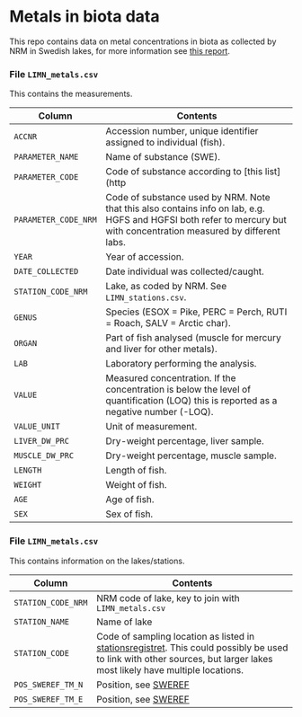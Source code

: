 # Metals in biota data

This repo contains data on metal concentrations in biota as collected by NRM in Swedish lakes, for more information see [this report](http://nrm.diva-portal.org/smash/record.jsf?pid=diva2%3A1343153&dswid=5544).

### File `LIMN_metals.csv`

This contains the measurements.

| Column| Contents|
|-------|---------|
|`ACCNR` | Accession number, unique identifier assigned to individual (fish).|
|`PARAMETER_NAME` |  Name of substance (SWE).|
|`PARAMETER_CODE`| Code of substance according to [this list](http|//gis-services.metria.se/kodlistor/index.htm).|
|`PARAMETER_CODE_NRM`| Code of substance used by NRM. Note that this also contains info on lab, e.g. HGFS and HGFSI both refer to mercury but with concentration measured by different labs.|
|`YEAR`| Year of accession.|
|`DATE_COLLECTED`| Date individual was collected/caught.|
|`STATION_CODE_NRM`| Lake, as coded by NRM. See `LIMN_stations.csv`.|
|`GENUS`| Species (ESOX = Pike, PERC = Perch, RUTI = Roach, SALV = Arctic char).|
|`ORGAN`| Part of fish analysed (muscle for mercury and liver for other metals).|
|`LAB`| Laboratory performing the analysis.|
|`VALUE`| Measured concentration. If the concentration is below the level of quantification (LOQ) this is reported as a negative number (-LOQ).|
|`VALUE_UNIT`| Unit of measurement.|
|`LIVER_DW_PRC`| Dry-weight percentage, liver sample.|
|`MUSCLE_DW_PRC`| Dry-weight percentage, muscle sample.|
|`LENGTH`| Length of fish.|
|`WEIGHT`| Weight of fish.|
|`AGE`| Age of fish.|
|`SEX`| Sex of fish.|

### File `LIMN_metals.csv`

This contains information on the lakes/stations.

| Column| Contents|
|-------|---------|
|`STATION_CODE_NRM`| NRM code of lake, key to join with `LIMN_metals.csv`|
|`STATION_NAME` | Name of lake|
|`STATION_CODE`| Code of sampling location as listed in [stationsregistret](https://stationsregister.miljodatasamverkan.se/stationsregister/composer/). This could possibly be used to link with other sources, but larger lakes most likely have multiple locations.|
|`POS_SWEREF_TM_N`| Position, see [SWEREF](https://www.lantmateriet.se/sv/Kartor-och-geografisk-information/gps-geodesi-och-swepos/referenssystem/tvadimensionella-system/sweref-99-projektioner/)|
|`POS_SWEREF_TM_E`| Position, see [SWEREF](https://www.lantmateriet.se/sv/Kartor-och-geografisk-information/gps-geodesi-och-swepos/referenssystem/tvadimensionella-system/sweref-99-projektioner/)|